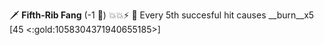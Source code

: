 :dagger: **Fifth-Rib Fang** (-1 🔷) 💥💥⚡  🔀 Every 5th succesful hit causes __burn__x5 [45 <:gold:1058304371940655185>]